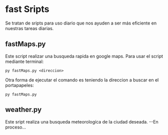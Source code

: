 # fast Sripts
Se tratan de sripts para uso diario que nos ayuden a ser más eficiente en nuestras tareas diarias.

## fastMaps.py 
Este script realizar una busqueda rapida en google maps.
Para usar el script mediante terminal:
```
py fastMaps.py <direccion>
``` 

Otra forma de ejecutar el comando es teniendo la direccion a buscar en el portapapeles:
```
py fastMaps.py 
```


## weather.py
Este sript realiza una busqueda meteorologíca de la ciudad deseada.
--En proceso... 

